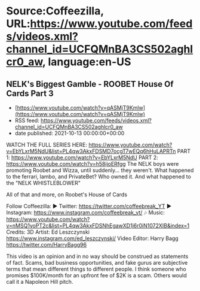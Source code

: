 # Source:Coffeezilla, URL:https://www.youtube.com/feeds/videos.xml?channel_id=UCFQMnBA3CS502aghlcr0_aw, language:en-US

## NELK's Biggest Gamble - ROOBET House Of Cards Part 3
 - [https://www.youtube.com/watch?v=qASMjT9Kmlw](https://www.youtube.com/watch?v=qASMjT9Kmlw)
 - RSS feed: https://www.youtube.com/feeds/videos.xml?channel_id=UCFQMnBA3CS502aghlcr0_aw
 - date published: 2021-10-13 00:00:00+00:00

WATCH THE FULL SERIES HERE: https://www.youtube.com/watch?v=EbYLxrM5NdU&list=PL4qw3AkxFDSMD7ocgT7wEQq6hHuLAPRTn
PART 1: https://www.youtube.com/watch?v=EbYLxrM5NdU
PART 2: https://www.youtube.com/watch?v=h58ijoERfgg
The NELK boys were promoting Roobet and Wizza, until suddenly... they weren't. What happened to the ferrari, lambo, and PrivateBet? Who owned it. And what happened to the "NELK WHISTLEBLOWER"

All of that and more, on Roobet's House of Cards 

Follow Coffeezilla: 
► Twitter: https://twitter.com/coffeebreak_YT
► Instagram: https://www.instagram.com/coffeebreak_yt/
🎶 Music: https://www.youtube.com/watch?v=nMSQ1yoPT2c&list=PL4qw3AkxFDSNhEgawXD1j6r0iN1072XIB&index=1
Credits: 
3D Artist: Ed Leszczynski https://www.instagram.com/ed_leszczynski/
Video Editor: Harry Bagg  https://twitter.com/HarryBagg96

This video is an opinion and in no way should be construed as statements of fact. Scams, bad business opportunities, and fake gurus are subjective terms that mean different things to different people. I think someone who promises $100K/month for an upfront fee of $2K is a scam. Others would call it a Napoleon Hill pitch.

